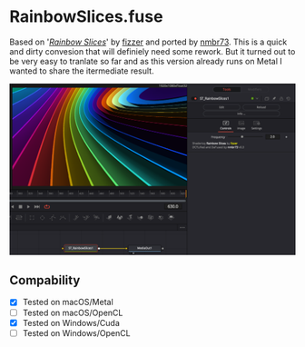 RainbowSlices.fuse
==================

Based on '_[Rainbow Slices](https://www.shadertoy.com/view/XdsGD4)_' by [fizzer](https://www.shadertoy.com/user/fizzer) and ported by [nmbr73](../Profiles/nmbr73.md). This is a quick and dirty convesion that will definiely need some rework. But it turned out to be very easy to tranlate so far and as this version already runs on Metal I wanted to share the itermediate result.


![screenshot](RainbowSlices_screenshot.png "RainbowSlices.fuse in DaVinci Resolve")

## Compability
- [x] Tested on macOS/Metal
- [ ] Tested on macOS/OpenCL
- [x] Tested on Windows/Cuda
- [ ] Tested on Windows/OpenCL